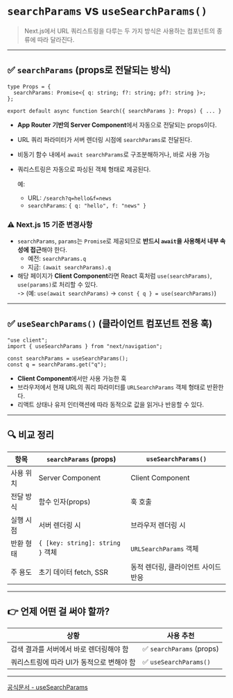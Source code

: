 # `searchParams` vs `useSearchParams()`

> Next.js에서 URL 쿼리스트링을 다루는 두 가지 방식은 사용하는 컴포넌트의 종류에 따라 달라진다.

---

## ✅ `searchParams` (props로 전달되는 방식)

```tsx
type Props = {
  searchParams: Promise<{ q: string; f?: string; pf?: string }>;
};

export default async function Search({ searchParams }: Props) { ... }
```

- **App Router 기반의 Server Component**에서 자동으로 전달되는 props이다.
- URL 쿼리 파라미터가 서버 렌더링 시점에 `searchParams`로 전달된다.
- 비동기 함수 내에서 `await searchParams`로 구조분해하거나, 바로 사용 가능
- 쿼리스트링은 자동으로 파싱된 객체 형태로 제공된다.

  예:

  - URL: `/search?q=hello&f=news`
  - `searchParams`: `{ q: "hello", f: "news" }`

### ⚠️ Next.js 15 기준 변경사항

- `searchParams`, `params`는 `Promise`로 제공되므로 **반드시 `await`을 사용해서 내부 속성에 접근**해야 한다.
  - 예전: `searchParams.q`
  - 지금: `(await searchParams).q`
- 해당 페이지가 **Client Component**라면 React 훅처럼 `use(searchParams)`, `use(params)`로 처리할 수 있다.  
  -> (예: `use(await searchParams)` → `const { q } = use(searchParams)`)

---

## ✅ `useSearchParams()` (클라이언트 컴포넌트 전용 훅)

```tsx
"use client";
import { useSearchParams } from "next/navigation";

const searchParams = useSearchParams();
const q = searchParams.get("q");
```

- **Client Component**에서만 사용 가능한 훅
- 브라우저에서 현재 URL의 쿼리 파라미터를 `URLSearchParams` 객체 형태로 반환한다.
- 리액트 상태나 유저 인터랙션에 따라 동적으로 값을 읽거나 반응할 수 있다.

---

## 🔍 비교 정리

| 항목      | `searchParams` (props)           | `useSearchParams()`                 |
| --------- | -------------------------------- | ----------------------------------- |
| 사용 위치 | Server Component                 | Client Component                    |
| 전달 방식 | 함수 인자(props)                 | 훅 호출                             |
| 실행 시점 | 서버 렌더링 시                   | 브라우저 렌더링 시                  |
| 반환 형태 | `{ [key: string]: string }` 객체 | `URLSearchParams` 객체              |
| 주 용도   | 초기 데이터 fetch, SSR           | 동적 렌더링, 클라이언트 사이드 반응 |

---

## 👉 언제 어떤 걸 써야 할까?

| 상황                                      | 사용 추천                 |
| ----------------------------------------- | ------------------------- |
| 검색 결과를 서버에서 바로 렌더링해야 함   | ✅ `searchParams` (props) |
| 쿼리스트링에 따라 UI가 동적으로 변해야 함 | ✅ `useSearchParams()`    |

---

[공식문서 - useSearchParams](https://nextjs.org/docs/app/api-reference/functions/use-search-params)
